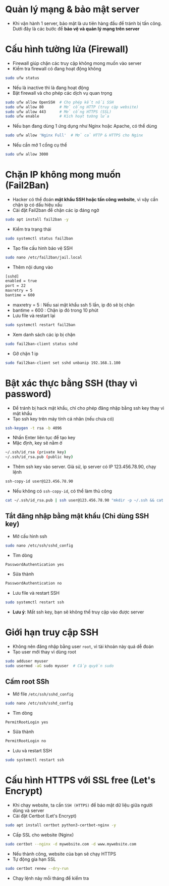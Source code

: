 # Quản lý mạng & bảo mật server
- Khi vận hành 1 server, bảo mật là ưu tiên hàng đầu để tránh bị tấn công. Dưới đây là các bước để **bảo vệ và quản lý mạng trên server**

# Cấu hình tường lửa (Firewall)
- Firewall giúp chặn các truy cập không mong muốn vào server
- Kiểm tra firewall có đang hoạt động không
```sh
sudo ufw status
```
  - Nếu là inactive thì là đang hoạt động
- Bật firewall và cho phép các dịch vụ quan trọng
```sh
sudo ufw allow OpenSSH  # Cho phép kết nối SSH
sudo ufw allow 80       # Mở cổng HTTP (truy cập website)
sudo ufw allow 443      # Mở cổng HTTPS (SSL)
sudo ufw enable         # Kích hoạt tường lửa
```
- Nếu bạn đang dùng 1 ứng dụng như Nginx hoặc Apache, có thể dùng 
```sh
sudo ufw allow 'Nginx Full'  # Mở cả HTTP & HTTPS cho Nginx
```
- Nếu cần mở 1 cổng cụ thể
```sh
sudo ufw allow 3000
```

# Chặn IP không mong muốn (Fail2Ban)
- Hacker có thể đoán **mật khẩu SSH hoặc tấn công website**, vì vậy cần chặn ip có dấu hiệu xấu
- Cài đặt Fail2ban để chặn các ip đáng ngờ
```sh
sudo apt install fail2ban -y
```
- Kiểm tra trạng thái
```sh
sudo systemctl status fail2ban
```
- Tạo file cấu hình bảo vệ SSH
```sh
sudo nano /etc/fail2ban/jail.local
```
- Thêm nội dung vào
```sh
[sshd]
enabled = true
port = 22
maxretry = 5
bantime = 600
```
  - maxretry = 5 : Nếu sai mật khẩu ssh 5 lần, ip đó sẽ bị chặn
  - bantime = 600 : Chặn ip đó trong 10 phút
- Lưu file và restart lại
```sh
sudo systemctl restart fail2ban
```
- Xem danh sách các ip bị chặn
```sh
sudo fail2ban-client status sshd
```
- Gỡ chặn 1 ip
```sh
sudo fail2ban-client set sshd unbanip 192.168.1.100
```

# Bật xác thực bằng SSH (thay vì password)
- Để tránh bị hack mật khẩu, chỉ cho phép đăng nhập bằng ssh key thay vì mật khẩu
- Tạo ssh key trên máy tính cá nhân (nếu chưa có)
```sh
ssh-keygen -t rsa -b 4096
```
  - Nhấn Enter liên tục để tạo key
  - Mặc định, key sẽ nằm ở
  ```sh
  ~/.ssh/id_rsa (private key)
  ~/.ssh/id_rsa.pub (public key)
  ```
- Thêm ssh key vào server. Giả sử, ip server có IP 123.456.78.90, chạy lệnh
```sh
ssh-copy-id user@123.456.78.90
```
- Nếu không có `ssh-copy-id`, có thể làm thủ công
```sh
cat ~/.ssh/id_rsa.pub | ssh user@123.456.78.90 "mkdir -p ~/.ssh && cat >> ~/.ssh/authorized_keys"
```

## Tắt đăng nhập bằng mật khẩu (Chỉ dùng SSH key)
- Mở cấu hình ssh
```sh
sudo nano /etc/ssh/sshd_config
```
- Tìm dòng
```sh
PasswordAuthentication yes
```
- Sửa thành
```sh
PasswordAuthentication no
```
- Lưu file và restart SSH
```sh
sudo systemctl restart ssh
```
- **Lưu ý**: Mất ssh key, bạn sẽ không thể truy cập vào được server

# Giới hạn truy cập SSH
- Không nên đăng nhập bằng user `root`, vì tài khoản này quá dễ đoán
- Tạo user mới thay vì dùng root
```sh
sudo adduser myuser
sudo usermod -aG sudo myuser  # Cấp quyền sudo
```
## Cấm root SSh
- Mở file `/etc/ssh/sshd_config`
```sh
sudo nano /etc/ssh/sshd_config
```
- Tìm dòng
```sh
PermitRootLogin yes
```
- Sửa thành
```sh
PermitRootLogin no
```
- Lưu và restart SSH
```sh
sudo systemctl restart ssh
```

# Cấu hình HTTPS với SSL free (Let's Encrypt)
- Khi chạy website, ta cần `SSH (HTTPS)` để bảo mật dữ liệu giữa người dùng và server
- Cài đặt Certbot (Let's Encrypt)
```sh
sudo apt install certbot python3-certbot-nginx -y
```
- Cấp SSL cho website (Nginx)
```sh
sudo certbot --nginx -d mywebsite.com -d www.mywebsite.com
```
- Nếu thành công, website của bạn sẽ chạy HTTPS
- Tự động gia hạn SSL
```sh
sudo certbot renew --dry-run
```
- Chạy lệnh này mỗi tháng để kiểm tra
